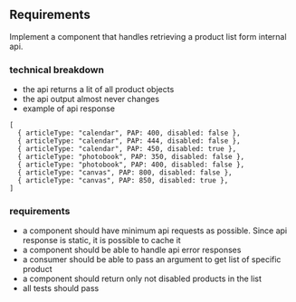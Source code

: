 ## Requirements

Implement a component that handles retrieving a product list form internal api.

### technical breakdown
* the api returns a lit of all product objects
* the api output almost never changes
* example of api response

```
[
  { articleType: "calendar", PAP: 400, disabled: false },
  { articleType: "calendar", PAP: 444, disabled: false },
  { articleType: "calendar", PAP: 450, disabled: true },
  { articleType: "photobook", PAP: 350, disabled: false },
  { articleType: "photobook", PAP: 400, disabled: false },
  { articleType: "canvas", PAP: 800, disabled: false },
  { articleType: "canvas", PAP: 850, disabled: true },
]
```

### requirements
* a component should have minimum api requests as possible. Since api response is static, it is possible to cache it
* a component should be able to handle api error responses
* a consumer should be able to pass an argument to get list of specific product
* a component should return only not disabled products in the list
* all tests should pass
